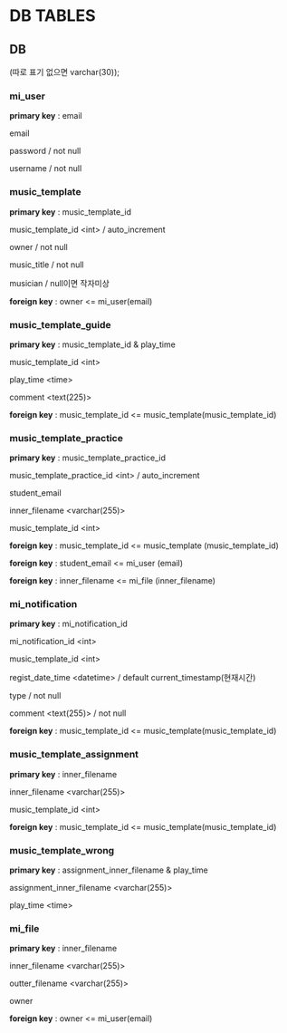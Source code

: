 # DB TABLES

## DB

\(따로 표기 없으면 varchar\(30\)\);

### mi\_user

**primary key** : email

email

password / not null

username / not null

### music\_template

**primary key** : music\_template\_id

music\_template\_id &lt;int&gt; / auto\_increment

owner / not null

music\_title / not null

musician / null이면 작자미상

**foreign key** : owner &lt;= mi\_user\(email\)

### music\_template\_guide

**primary key** : music\_template\_id & play\_time

music\_template\_id &lt;int&gt;

play\_time &lt;time&gt;

comment &lt;text\(225\)&gt;

**foreign key** : music\_template\_id &lt;= music\_template\(music\_template\_id\)

### music\_template\_practice

**primary key** : music\_template\_practice\_id

music\_template\_practice\_id &lt;int&gt; / auto\_increment

student\_email

inner\_filename &lt;varchar\(255\)&gt;

music\_template\_id &lt;int&gt;

**foreign key** : music\_template\_id &lt;= music\_template \(music\_template\_id\)

**foreign key** : student\_email &lt;= mi\_user \(email\)

**foreign key** : inner\_filename &lt;= mi\_file \(inner\_filename\)

### mi\_notification

**primary key** : mi\_notification\_id

mi\_notification\_id &lt;int&gt;

music\_template\_id &lt;int&gt;

regist\_date\_time &lt;datetime&gt; / default current\_timestamp\(현재시간\)

type / not null

comment &lt;text\(255\)&gt; / not null

**foreign key** : music\_template\_id &lt;= music\_template\(music\_template\_id\)

### music\_template\_assignment

**primary key** : inner\_filename

inner\_filename &lt;varchar\(255\)&gt;

music\_template\_id &lt;int&gt;

**foreign key** : music\_template\_id &lt;= music\_template\(music\_template\_id\)

### music\_template\_wrong

**primary key** : assignment\_inner\_filename & play\_time

assignment\_inner\_filename &lt;varchar\(255\)&gt;

play\_time &lt;time&gt;

### mi\_file

**primary key** : inner\_filename

inner\_filename &lt;varchar\(255\)&gt;

outter\_filename &lt;varchar\(255\)&gt;

owner

**foreign key** : owner &lt;= mi\_user\(email\)

